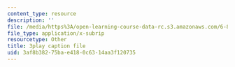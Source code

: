 ```yaml
---
content_type: resource
description: ''
file: /media/https%3A/open-learning-course-data-rc.s3.amazonaws.com/6-851-advanced-data-structures-spring-2012/3af8b38275bae4180c6314aa3f120735_NoOYvZvH_FU.srt
file_type: application/x-subrip
resourcetype: Other
title: 3play caption file
uid: 3af8b382-75ba-e418-0c63-14aa3f120735
---
```


